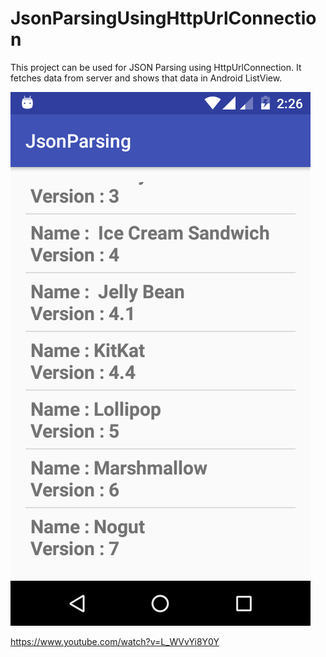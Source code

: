 # JsonParsingUsingHttpUrlConnection
This project can be used for JSON Parsing using HttpUrlConnection. 
It fetches data from server and shows that data in Android ListView.

[![Watch the video](https://raw.githubusercontent.com/coderminion/JsonParsingUsingHttpUrlConnection/master/device-2017-08-02-142630.png)](https://www.youtube.com/watch?v=L_WVvYi8Y0Y)
  
 https://www.youtube.com/watch?v=L_WVvYi8Y0Y
